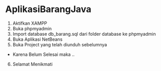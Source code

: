 # AplikasiBarangJava
1. Aktifkan XAMPP
2. Buka phpmyadmin
3. Import database db_barang.sql dari folder database ke phpmyadmin
4. Buka Aplikasi NetBeans
5. Buka Project yang telah diunduh sebelumnya
-  Karena Belum Selesai maka ..
6. Selamat Menikmati
